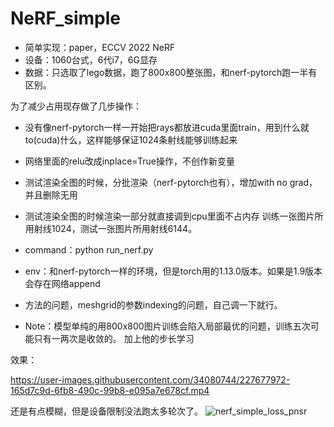 # NeRF_simple
* 简单实现：paper，ECCV 2022 NeRF
* 设备：1060台式，6代i7，6G显存
* 数据：只选取了lego数据，跑了800x800整张图，和nerf-pytorch跑一半有区别。

为了减少占用现存做了几步操作：
* 没有像nerf-pytorch一样一开始把rays都放进cuda里面train，用到什么就to(cuda)什么，这样能够保证1024条射线能够训练起来
* 网络里面的relu改成inplace=True操作，不创作新变量
* 测试渲染全图的时候，分批渲染（nerf-pytorch也有），增加with no grad，并且删除无用
* 测试渲染全图的时候渲染一部分就直接调到cpu里面不占内存
训练一张图片所用射线1024，测试一张图片所用射线6144。

* command：python run_nerf.py
* env：和nerf-pytorch一样的环境，但是torch用的1.13.0版本。如果是1.9版本会存在网络append
* 方法的问题，meshgrid的参数indexing的问题，自己调一下就行。
* Note：模型单纯的用800x800图片训练会陷入局部最优的问题，训练五次可能只有一两次是收敛的。
加上他的步长学习

效果：

https://user-images.githubusercontent.com/34080744/227677972-165d7c9d-6fb8-490c-99b8-e095a7e678cf.mp4

还是有点模糊，但是设备限制没法跑太多轮次了。
![nerf_simple_loss_pnsr](https://user-images.githubusercontent.com/34080744/227678042-040d5c10-3758-4a09-a964-a3043e0d531c.png)
